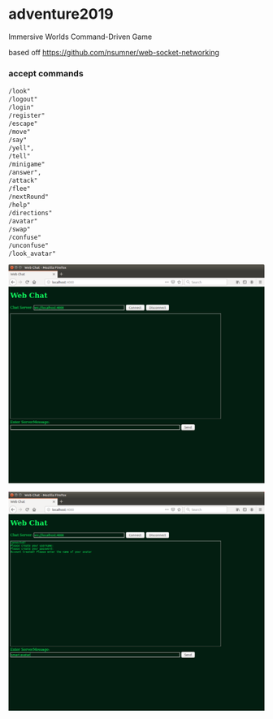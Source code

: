 # adventure2019

Immersive Worlds Command-Driven Game

based off https://github.com/nsumner/web-socket-networking

### accept commands
    /look"
    /logout"
    /login"
    /register"
    /escape"
    /move"
    /say"
    /yell",
    /tell"
    /minigame"
    /answer",
    /attack"
    /flee"
    /nextRound"
    /help"
    /directions"
    /avatar"
    /swap"
    /confuse"
    /unconfuse"
    /look_avatar"


![alt text](doc/Web%20Chat%20-1.png)



![alt text](doc/Web%20Chat%20-%202.png)
